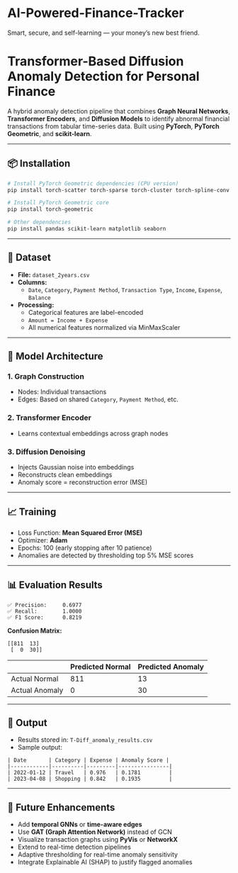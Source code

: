 # AI-Powered-Finance-Tracker
Smart, secure, and self-learning — your money’s new best friend.

# Transformer-Based Diffusion Anomaly Detection for Personal Finance

A hybrid anomaly detection pipeline that combines **Graph Neural Networks**, **Transformer Encoders**, and **Diffusion Models** to identify abnormal financial transactions from tabular time-series data. Built using **PyTorch**, **PyTorch Geometric**, and **scikit-learn**.

---

## 📦 Installation

```bash
# Install PyTorch Geometric dependencies (CPU version)
pip install torch-scatter torch-sparse torch-cluster torch-spline-conv -f https://data.pyg.org/whl/torch-2.1.0+cpu.html

# Install PyTorch Geometric core
pip install torch-geometric

# Other dependencies
pip install pandas scikit-learn matplotlib seaborn
```

---

## 📂 Dataset

- **File:** `dataset_2years.csv`
- **Columns:**
  - `Date`, `Category`, `Payment Method`, `Transaction Type`, `Income`, `Expense`, `Balance`
- **Processing:**
  - Categorical features are label-encoded
  - `Amount = Income + Expense`
  - All numerical features normalized via MinMaxScaler

---

## 🔧 Model Architecture

### 1. **Graph Construction**
- Nodes: Individual transactions
- Edges: Based on shared `Category`, `Payment Method`, etc.

### 2. **Transformer Encoder**
- Learns contextual embeddings across graph nodes

### 3. **Diffusion Denoising**
- Injects Gaussian noise into embeddings
- Reconstructs clean embeddings
- Anomaly score = reconstruction error (MSE)

---

## 📈 Training

- Loss Function: **Mean Squared Error (MSE)**
- Optimizer: **Adam**
- Epochs: 100 (early stopping after 10 patience)
- Anomalies are detected by thresholding top 5% MSE scores

---

## 📊 Evaluation Results

```
✅ Precision:     0.6977
✅ Recall:        1.0000
✅ F1 Score:      0.8219
```

**Confusion Matrix:**

```
[[811  13]
 [  0  30]]
```

|        | Predicted Normal | Predicted Anomaly |
|--------|------------------|-------------------|
| Actual Normal  | 811              | 13                |
| Actual Anomaly | 0                | 30                |

---

## 📝 Output

- Results stored in: `T-Diff_anomaly_results.csv`
- Sample output:

```csv
| Date       | Category | Expense | Anomaly Score |
|------------|----------|---------|----------------|
| 2022-01-12 | Travel   | 0.976   | 0.1781         |
| 2023-04-08 | Shopping | 0.842   | 0.1935         |
```

---

## 🚧 Future Enhancements

- Add **temporal GNNs** or **time-aware edges**
- Use **GAT (Graph Attention Network)** instead of GCN
- Visualize transaction graphs using **PyVis** or **NetworkX**
- Extend to real-time detection pipelines
- Adaptive thresholding for real-time anomaly sensitivity
- Integrate Explainable AI (SHAP) to justify flagged anomalies







